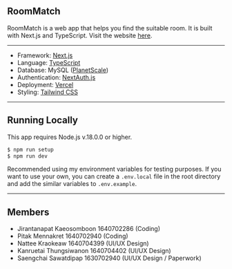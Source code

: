 
## RoomMatch
RoomMatch is a web app that helps you find the suitable room. It is built with Next.js and TypeScript.
Visit the website [here](https://room-match.vercel.app/).

---

- Framework: [Next.js](https://nextjs.org/)
- Language: [TypeScript](https://www.typescriptlang.org/)
- Database: MySQL ([PlanetScale](https://planetscale.com/))
- Authentication: [NextAuth.js](https://next-auth.js.org/)
- Deployment: [Vercel](https://vercel.com/)
- Styling: [Tailwind CSS](https://tailwindcss.com/)

---

## Running Locally
This app requires Node.js v.18.0.0 or higher.
```bash
$ npm run setup
$ npm run dev
```
Recommended using my environment variables for testing purposes. If you want to use your own, you can create a `.env.local` file in the root directory and add the similar variables to `.env.example`.

---
## Members
- Jirantanapat Kaeosomboon 1640702286 (Coding)
- Pitak Mennakret 1640702940 (Coding)
- Nattee Kraokeaw 1640704399 (UI/UX Design)
- Kanruetai Thungsiwanon 1640704402 (UI/UX Design)
- Saengchai Sawatdipap 1630702940 (UI/UX Design / Paperwork)
